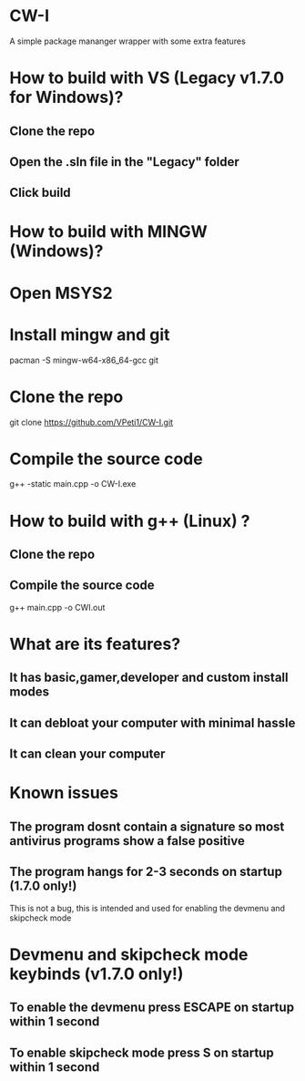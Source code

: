 # CW-I
A simple package mananger wrapper with some extra features

# How to build with VS (Legacy v1.7.0 for Windows)?
## Clone the repo
## Open the .sln file in the "Legacy" folder
## Click build 

# How to build with MINGW (Windows)?
# Open MSYS2
# Install mingw and git
pacman -S mingw-w64-x86_64-gcc git
# Clone the repo
git clone https://github.com/VPeti1/CW-I.git
# Compile the source code
g++ -static main.cpp -o CW-I.exe

# How to build with g++ (Linux) ?
## Clone the repo
## Compile the source code
g++ main.cpp -o CWI.out


# What are its features?
## It has basic,gamer,developer and custom install modes
## It can debloat your computer with minimal hassle
## It can clean your computer

# Known issues
## The program dosnt contain a signature so most antivirus programs show a false positive
## The program hangs for 2-3 seconds on startup (1.7.0 only!)
This is not a bug, this is intended and used for enabling the devmenu and skipcheck mode

# Devmenu and skipcheck mode keybinds (v1.7.0 only!)
## To enable the devmenu press ESCAPE on startup within 1 second
## To enable skipcheck mode press S on startup within 1 second


